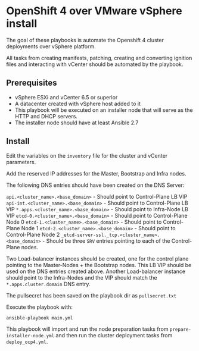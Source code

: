 # OpenShift 4 over VMware vSphere install

The goal of these playbooks is automate the Openshift 4 cluster deployments over vSphere platform.

All tasks from creating manifests, patching, creating and converting ignition files and interacting with vCenter should be automated by the playbook.

## Prerequisites

* vSphere ESXi and vCenter 6.5 or superior
* A datacenter created with vSphere host added to it
* This playbook will be executed on an installer node that will serve as the HTTP and DHCP servers.
* The installer node should have at least Ansible 2.7

## Install

Edit the variables on the `inventory` file for the cluster and vCenter parameters.

Add the reserved IP addresses for the Master, Bootstrap and Infra nodes.

The following DNS entries should have been created on the DNS Server:

`api.<cluster_name>.<base_domain>` - Should point to Control-Plane LB VIP
`api-int.<cluster_name>.<base_domain>` - Should point to Control-Plane LB VIP
`*.apps.<cluster_name>.<base_domain>` - Should point to Infra-Node LB VIP
`etcd-0.<cluster_name>.<base_domain>` - Should point to Control-Plane Node 0
`etcd-1.<cluster_name>.<base_domain>` - Should point to Control-Plane Node 1
`etcd-2.<cluster_name>.<base_domain>` - Should point to Control-Plane Node 2
`_etcd-server-ssl._tcp.<cluster_name>.<base_domain>` - Should be three `SRV` entries pointing to each of the Control-Plane nodes.

Two Load-balancer instances should be created, one for the control plane pointing to the Master-Nodes + the Bootstrap nodes. This LB VIP should be used on the DNS entries created above. Another Load-balancer instance should point to the Infra-Nodes and the VIP should match the `*.apps.cluster.domain` DNS entry.

The pullsecret has been saved on the playbook dir as `pullsecret.txt`

Execute the playbook with:

```bash
ansible-playbook main.yml
```

This playbook will import and run the node preparation tasks from `prepare-installer-node.yml` and then run the cluster deployment tasks from `deploy_ocp4.yml`.